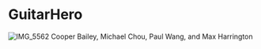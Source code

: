 # GuitarHero
![IMG_5562](https://github.com/user-attachments/assets/6ccb9a42-dd1b-4f19-8804-6d6a5517e472)
Cooper Bailey, Michael Chou, Paul Wang, and Max Harrington
